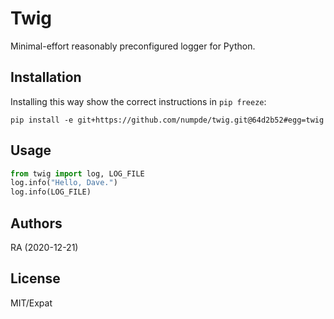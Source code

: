 # Twig

Minimal-effort reasonably preconfigured logger for Python.

## Installation

Installing this way show the correct instructions in `pip freeze`:

```{shell}
pip install -e git+https://github.com/numpde/twig.git@64d2b52#egg=twig
```

## Usage

```python
from twig import log, LOG_FILE
log.info("Hello, Dave.")
log.info(LOG_FILE)
```

## Authors

RA (2020-12-21)

## License

MIT/Expat
